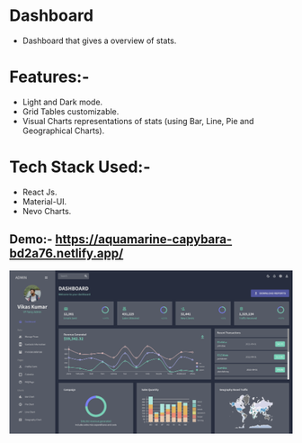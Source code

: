 # Dashboard

- Dashboard that gives a overview of stats.

# Features:-

- Light and Dark mode.
- Grid Tables customizable.
- Visual Charts representations of stats (using Bar, Line, Pie and Geographical Charts).

# Tech Stack Used:-

- React Js.
- Material-UI.
- Nevo Charts.

## Demo:- https://aquamarine-capybara-bd2a76.netlify.app/

<img src="/public/project2.png">
